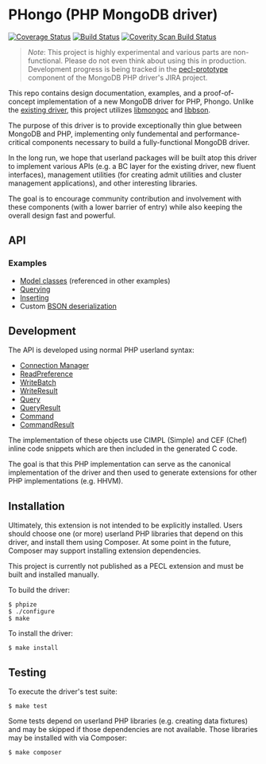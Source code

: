 # PHongo (PHP MongoDB driver)

[![Coverage Status](https://coveralls.io/repos/bjori/phongo/badge.png?branch=dry-run)](https://coveralls.io/r/bjori/phongo?branch=dry-run)
[![Build Status](https://travis-ci.org/bjori/phongo.svg?branch=dry-run)](https://travis-ci.org/bjori/phongo)
[![Coverity Scan Build Status](https://scan.coverity.com/projects/2600/badge.svg)](https://scan.coverity.com/projects/2600)

> *Note*: This project is highly experimental and various parts are
non-functional. Please do not even think about using this in production.
Development progress is being tracked in the
[pecl-prototype](https://jira.mongodb.org/browse/PHP/component/13249) component
of the MongoDB PHP driver's JIRA project.

This repo contains design documentation, examples, and a proof-of-concept
implementation of a new MongoDB driver for PHP, Phongo. Unlike the
[existing driver](https://github.com/mongodb/mongo-php-driver), this project
utilizes [libmongoc](https://github.com/mongodb/mongo-c-driver) and
[libbson](https://github.com/mongodb/libbson).

The purpose of this driver is to provide exceptionally thin glue between MongoDB
and PHP, implementing only fundemental and performance-critical components
necessary to build a fully-functional MongoDB driver.

In the long run, we hope that userland packages will be built atop this driver
to implement various APIs (e.g. a BC layer for the existing driver, new fluent
interfaces), management utilities (for creating admit utilities and cluster
management applications), and other interesting libraries.

The goal is to encourage community contribution and involvement with these
components (with a lower barrier of entry) while also keeping the overall design
fast and powerful.

## API

### Examples

 * [Model classes](docs/examples/model.php) (referenced in other examples)
 * [Querying](docs/examples/query.php)
 * [Inserting](docs/examples/insert.php)
 * Custom [BSON deserialization](docs/examples/changing-types.php)

## Development

The API is developed using normal PHP userland syntax:

 * [Connection Manager](docs/api/MongoDB/Manager.php)
 * [ReadPreference](docs/api/MongoDB/ReadPreference.php)
 * [WriteBatch](docs/api/MongoDB/WriteBatch.php)
 * [WriteResult](docs/api/MongoDB/WriteResult.php)
 * [Query](docs/api/MongoDB/Query.php)
 * [QueryResult](docs/api/MongoDB/QueryResult.php)
 * [Command](docs/api/MongoDB/Command.php)
 * [CommandResult](docs/api/MongoDB/CommandResult.php)

The implementation of these objects use CIMPL (Simple) and CEF (Chef) inline
code snippets which are then included in the generated C code.

The goal is that this PHP implementation can serve as the canonical
implementation of the driver and then used to generate extensions for other PHP
implementations (e.g. HHVM).

## Installation

Ultimately, this extension is not intended to be explicitly installed. Users
should choose one (or more) userland PHP libraries that depend on this driver,
and install them using Composer. At some point in the future, Composer may
support installing extension dependencies.

This project is currently not published as a PECL extension and must be built
and installed manually.

To build the driver:

```
$ phpize
$ ./configure
$ make
```

To install the driver:

```
$ make install
```

## Testing

To execute the driver's test suite:

```
$ make test
```

Some tests depend on userland PHP libraries (e.g. creating data fixtures) and
may be skipped if those dependencies are not available. Those libraries may be
installed with via Composer:

```
$ make composer
```
